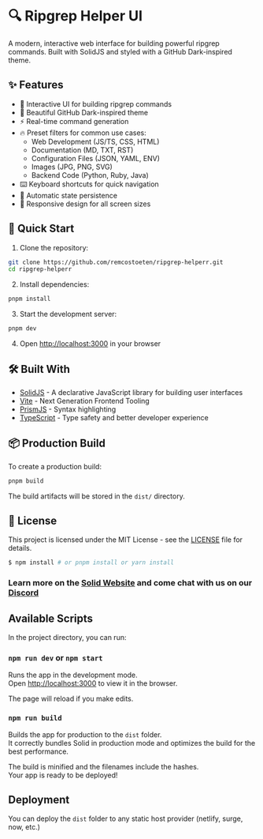# 🔍 Ripgrep Helper UI

A modern, interactive web interface for building powerful ripgrep commands. Built with SolidJS and styled with a GitHub Dark-inspired theme.

## ✨ Features

- 🎯 Interactive UI for building ripgrep commands
- 🎨 Beautiful GitHub Dark-inspired theme
- ⚡ Real-time command generation
- 🔥 Preset filters for common use cases:
  - Web Development (JS/TS, CSS, HTML)
  - Documentation (MD, TXT, RST)
  - Configuration Files (JSON, YAML, ENV)
  - Images (JPG, PNG, SVG)
  - Backend Code (Python, Ruby, Java)
- ⌨️ Keyboard shortcuts for quick navigation
- 💾 Automatic state persistence
- 📱 Responsive design for all screen sizes

## 🚀 Quick Start

1. Clone the repository:
```bash
git clone https://github.com/remcostoeten/ripgrep-helperr.git
cd ripgrep-helperr
```

2. Install dependencies:
```bash
pnpm install
```

3. Start the development server:
```bash
pnpm dev
```

4. Open [http://localhost:3000](http://localhost:3000) in your browser

## 🛠️ Built With

- [SolidJS](https://www.solidjs.com/) - A declarative JavaScript library for building user interfaces
- [Vite](https://vitejs.dev/) - Next Generation Frontend Tooling
- [PrismJS](https://prismjs.com/) - Syntax highlighting
- [TypeScript](https://www.typescriptlang.org/) - Type safety and better developer experience

## 📦 Production Build

To create a production build:

```bash
pnpm build
```

The build artifacts will be stored in the `dist/` directory.

## 📄 License

This project is licensed under the MIT License - see the [LICENSE](LICENSE) file for details.

```bash
$ npm install # or pnpm install or yarn install
```

### Learn more on the [Solid Website](https://solidjs.com) and come chat with us on our [Discord](https://discord.com/invite/solidjs)

## Available Scripts

In the project directory, you can run:

### `npm run dev` or `npm start`

Runs the app in the development mode.<br>
Open [http://localhost:3000](http://localhost:3000) to view it in the browser.

The page will reload if you make edits.<br>

### `npm run build`

Builds the app for production to the `dist` folder.<br>
It correctly bundles Solid in production mode and optimizes the build for the best performance.

The build is minified and the filenames include the hashes.<br>
Your app is ready to be deployed!

## Deployment

You can deploy the `dist` folder to any static host provider (netlify, surge, now, etc.)
